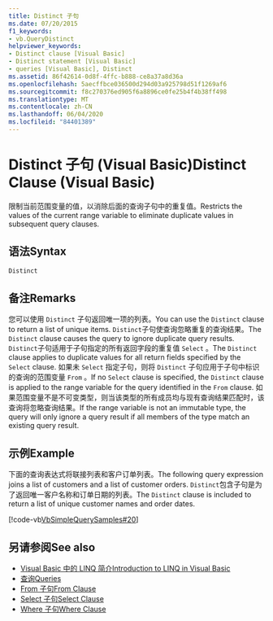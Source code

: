 ```yaml
---
title: Distinct 子句
ms.date: 07/20/2015
f1_keywords:
- vb.QueryDistinct
helpviewer_keywords:
- Distinct clause [Visual Basic]
- Distinct statement [Visual Basic]
- queries [Visual Basic], Distinct
ms.assetid: 86f42614-0d8f-4ffc-b888-ce8a37a8d36a
ms.openlocfilehash: 5aecffbce036500d294d03a925798d51f1269af6
ms.sourcegitcommit: f8c270376ed905f6a8896ce0fe25b4f4b38ff498
ms.translationtype: MT
ms.contentlocale: zh-CN
ms.lasthandoff: 06/04/2020
ms.locfileid: "84401389"
---
```

# <a name="distinct-clause-visual-basic"></a><span data-ttu-id="73715-102">Distinct 子句 (Visual Basic)</span><span class="sxs-lookup"><span data-stu-id="73715-102">Distinct Clause (Visual Basic)</span></span>
<span data-ttu-id="73715-103">限制当前范围变量的值，以消除后面的查询子句中的重复值。</span><span class="sxs-lookup"><span data-stu-id="73715-103">Restricts the values of the current range variable to eliminate duplicate values in subsequent query clauses.</span></span>  
  
## <a name="syntax"></a><span data-ttu-id="73715-104">语法</span><span class="sxs-lookup"><span data-stu-id="73715-104">Syntax</span></span>  
  
```vb  
Distinct  
```  
  
## <a name="remarks"></a><span data-ttu-id="73715-105">备注</span><span class="sxs-lookup"><span data-stu-id="73715-105">Remarks</span></span>  
 <span data-ttu-id="73715-106">您可以使用 `Distinct` 子句返回唯一项的列表。</span><span class="sxs-lookup"><span data-stu-id="73715-106">You can use the `Distinct` clause to return a list of unique items.</span></span> <span data-ttu-id="73715-107">`Distinct`子句使查询忽略重复的查询结果。</span><span class="sxs-lookup"><span data-stu-id="73715-107">The `Distinct` clause causes the query to ignore duplicate query results.</span></span> <span data-ttu-id="73715-108">`Distinct`子句适用于子句指定的所有返回字段的重复值 `Select` 。</span><span class="sxs-lookup"><span data-stu-id="73715-108">The `Distinct` clause applies to duplicate values for all return fields specified by the `Select` clause.</span></span> <span data-ttu-id="73715-109">如果未 `Select` 指定子句，则将 `Distinct` 子句应用于子句中标识的查询的范围变量 `From` 。</span><span class="sxs-lookup"><span data-stu-id="73715-109">If no `Select` clause is specified, the `Distinct` clause is applied to the range variable for the query identified in the `From` clause.</span></span> <span data-ttu-id="73715-110">如果范围变量不是不可变类型，则当该类型的所有成员均与现有查询结果匹配时，该查询将忽略查询结果。</span><span class="sxs-lookup"><span data-stu-id="73715-110">If the range variable is not an immutable type, the query will only ignore a query result if all members of the type match an existing query result.</span></span>  
  
## <a name="example"></a><span data-ttu-id="73715-111">示例</span><span class="sxs-lookup"><span data-stu-id="73715-111">Example</span></span>  
 <span data-ttu-id="73715-112">下面的查询表达式将联接列表和客户订单列表。</span><span class="sxs-lookup"><span data-stu-id="73715-112">The following query expression joins a list of customers and a list of customer orders.</span></span> <span data-ttu-id="73715-113">`Distinct`包含子句是为了返回唯一客户名称和订单日期的列表。</span><span class="sxs-lookup"><span data-stu-id="73715-113">The `Distinct` clause is included to return a list of unique customer names and order dates.</span></span>  
  
 [!code-vb[VbSimpleQuerySamples#20](~/samples/snippets/visualbasic/VS_Snippets_VBCSharp/VbSimpleQuerySamples/VB/QuerySamples1.vb#20)]  
  
## <a name="see-also"></a><span data-ttu-id="73715-114">另请参阅</span><span class="sxs-lookup"><span data-stu-id="73715-114">See also</span></span>

- [<span data-ttu-id="73715-115">Visual Basic 中的 LINQ 简介</span><span class="sxs-lookup"><span data-stu-id="73715-115">Introduction to LINQ in Visual Basic</span></span>](../../programming-guide/language-features/linq/introduction-to-linq.md)
- [<span data-ttu-id="73715-116">查询</span><span class="sxs-lookup"><span data-stu-id="73715-116">Queries</span></span>](index.md)
- [<span data-ttu-id="73715-117">From 子句</span><span class="sxs-lookup"><span data-stu-id="73715-117">From Clause</span></span>](from-clause.md)
- [<span data-ttu-id="73715-118">Select 子句</span><span class="sxs-lookup"><span data-stu-id="73715-118">Select Clause</span></span>](select-clause.md)
- [<span data-ttu-id="73715-119">Where 子句</span><span class="sxs-lookup"><span data-stu-id="73715-119">Where Clause</span></span>](where-clause.md)
